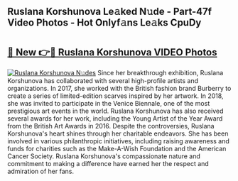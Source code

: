 ## Ruslana Korshunova Le𝚊ked N𝚞de - Part-47f Video Photos - Hot Onlyf𝚊ns Le𝚊ks CpuDy

# <h2><a href="http://ac32813.deff.icu/?id=Ruslana+Korshunova">🔗 New 👉🔴 Ruslana Korshunova VIDEO Photos</a></h2>

[![Ruslana Korshunova N𝚞des](https://i.imgur.com/rIISA9y.gif)](http://ac32813.deff.icu/?id=Ruslana+Korshunova)
Since her breakthrough exhibition, Ruslana Korshunova has collaborated with several high-profile artists and organizations. In 2017, she worked with the British fashion brand Burberry to create a series of limited-edition scarves inspired by her artwork. In 2018, she was invited to participate in the Venice Biennale, one of the most prestigious art events in the world. Ruslana Korshunova has also received several awards for her work, including the Young Artist of the Year Award from the British Art Awards in 2016. Despite the controversies, Ruslana Korshunova's heart shines through her charitable endeavors. She has been involved in various philanthropic initiatives, including raising awareness and funds for charities such as the Make-A-Wish Foundation and the American Cancer Society. Ruslana Korshunova's compassionate nature and commitment to making a difference have earned her the respect and admiration of her fans.
